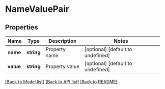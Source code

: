 # NameValuePair

## Properties
Name | Type | Description | Notes
------------ | ------------- | ------------- | -------------
**name** | **string** | Property name              | [optional] [default to undefined]
**value** | **string** | Property value              | [optional] [default to undefined]



[[Back to Model list]](README.md#documentation-for-models) [[Back to API list]](README.md#documentation-for-api-endpoints) [[Back to README]](README.md)
